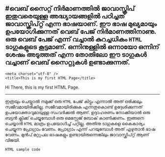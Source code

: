 ﻿#വെബ്‌ സൈറ്റ് നിര്‍മാണത്തില്‍ ജാവാസ്ക്രിപ് 
 ഇതുവരെയുള്ള അദ്ധ്യായങ്ങളില്‍ പഠിച്ചത് ജാവാസ്ക്രിപ്റ്റ് എന്ന ഭാഷയാണ്. ഈ ഭാഷ മുഖ്യമായും ഉപയോഗിക്കുന്നത് വെബ്‌ പേജ് നിര്‍മാണത്തിനാണു. ഒരു വെബ്‌ പേജ് എന്ന് വച്ചാല്‍ കുറച്ചധികം `HTML` ടാഗുകളുടെ കൂട്ടമാണ്. ഒന്നിനുള്ളില്‍ ഒന്നായോ ഒന്നിന് ശേഷം അടുത്തത് എന്ന തോതിലോ ഈ ടാഗുകള്‍ വച്ചാണ് വെബ്‌ സൈറ്റുകള്‍ ഉണ്ടാക്കുന്നത്. 
---
<!DOCTYPE html>

<html lang="en" xmlns="http://www.w3.org/1999/xhtml">

<head>

    <meta charset="utf-8" />
    <title>This is my first HTML Page</title>
</head>

<body>
    <p> Hi There, this is my first HTML Page.
</body>

</html>

---



ഇത്രയും ചെയ്താല്‍ നമുക്ക് ഒരു `HTML` പേജ് കിട്ടും എന്നാല്‍ അത് ഒരിക്കലും സജീവമായിരിക്കില്ല. സജീവമായിരിക്കുക എന്നതുകൊണ്ട് ഉദ്ദേശിക്കുന്നത് ഉപയോക്താവുമായുള്ള സംവദിക്കല്‍ ആണ്.  ഉദ്ദാഹരണം നോക്കിയാല്‍ ഒരു ബട്ടന്‍ ക്ലിക്ക് ചെയ്യുമ്പോള്‍ ഒരു മെസ്സേജ് ബോക് കാണിക്കണം. ഇങ്ങനെ ചെയ്യാന്‍ `HTML` മാത്രം ഉപയോഗിച്ച് പറ്റില്ല. അതിനു ടാഗുകളെ കൈകാര്യം ചെയ്യുന്ന പ്രോഗ്രാം വേണം. പ്രോഗ്രാം എന്ന് പറയുമ്പോള്‍ അത് എഴുതാന്‍ ഭാഷ വേണം. മുന്‍പ് മറ്റുപല ഭാഷകളും ഉണ്ടായിരുന്നെങ്കിലും ജാവാസ്ക്രിപ്റ്റ് ആണ് വിജയി.


`HTML sample code`